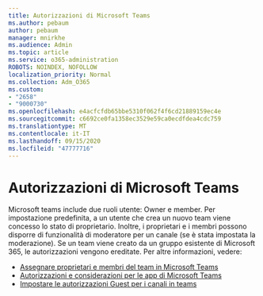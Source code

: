 ```yaml
---
title: Autorizzazioni di Microsoft Teams
ms.author: pebaum
author: pebaum
manager: mnirkhe
ms.audience: Admin
ms.topic: article
ms.service: o365-administration
ROBOTS: NOINDEX, NOFOLLOW
localization_priority: Normal
ms.collection: Adm_O365
ms.custom:
- "2658"
- "9000730"
ms.openlocfilehash: e4acfcfdb65bbe5310f062f4f6cd21889159ec4e
ms.sourcegitcommit: c6692ce0fa1358ec3529e59ca0ecdfdea4cdc759
ms.translationtype: MT
ms.contentlocale: it-IT
ms.lasthandoff: 09/15/2020
ms.locfileid: "47777716"
---
```

# <a name="microsoft-teams-permissions"></a>Autorizzazioni di Microsoft Teams

Microsoft teams include due ruoli utente: Owner e member. Per impostazione predefinita, a un utente che crea un nuovo team viene concesso lo stato di proprietario. Inoltre, i proprietari e i membri possono disporre di funzionalità di moderatore per un canale (se è stata impostata la moderazione). Se un team viene creato da un gruppo esistente di Microsoft 365, le autorizzazioni vengono ereditate. Per altre informazioni, vedere:

- [Assegnare proprietari e membri del team in Microsoft Teams](https://docs.microsoft.com/microsoftteams/assign-roles-permissions)
- [Autorizzazioni e considerazioni per le app di Microsoft Teams](https://docs.microsoft.com/microsoftteams/app-permissions)
- [Impostare le autorizzazioni Guest per i canali in teams](https://support.office.com/article/4756c468-2746-4bfd-a582-736d55fcc169)
